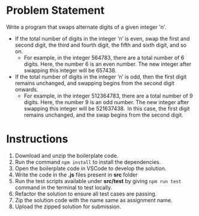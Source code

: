 # Problem Statement

Write a program that swaps alternate digits of a given integer 'n'.​

- If the total number of digits in the integer ‘n’ is even, swap the first and second digit, the third and fourth digit, the fifth and sixth digit, and so on. ​​
    - For example, in the integer 564783, there are a total number of 6 digits. Here, the number 6 is an even number. The new integer after swapping this integer will be 657438.
- If the total number of digits in the integer ‘n’ is odd, then the first digit remains unchanged, and swapping begins from the second digit onwards.​​
    - For example, in the integer 512364783, there are a total number of 9 digits. Here, the number 9 is an odd number. The new integer after swapping this integer will be 521637438.  In this case, the first digit remains unchanged, and the swap begins from the second digit. ​

# Instructions

1. Download and unzip the boilerplate code.
2. Run the command `npm install` to install the dependencies.
3. Open the boilerplate code in VSCode to develop the solution.
4. Write the code in the **.js** files present in **src** folder
5. Run the test scripts available under **src/test** by giving `npm run test` command in the terminal to test locally.
6. Refactor the solution to ensure all test cases are passing.
7. Zip the solution code with the name same as assignment name.
8. Upload the zipped solution for submission.
